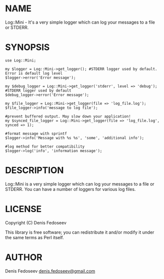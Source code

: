 # NAME

Log::Mini - It's a very simple logger which can log your messages to a file or STDERR.

# SYNOPSIS

    use Log::Mini;

    my $logger = Log::Mini->get_logger(); #STDERR logger used by default. Error is default log level
    $logger->error('Error message');

    my $debug_logger = Log::Mini->get_logger('stderr', level => 'debug'); #STDERR logger used by default
    $debug_logger->error('Error message');

    my $file_logger = Log::Mini->get_logger(file => 'log_file.log');
    $file_logger->info('message to log file');

    #prevent buffered output. May slow down your application!
    my $synced_file_logger = Log::Mini->get_logger(file => 'log_file.log', synced => 1);

    #format message with sprintf
    $logger->info('Message with %s %s', 'some', 'additional info');

    #log method for better compatibility
    $logger->log('info', 'information message');

# DESCRIPTION

Log::Mini is a very simple logger which can log your messages to a file or STDERR.
You can have a number of loggers for various log files.

# LICENSE

Copyright (C) Denis Fedoseev

This library is free software; you can redistribute it and/or modify
it under the same terms as Perl itself.

# AUTHOR

Denis Fedoseev <denis.fedoseev@gmail.com>
